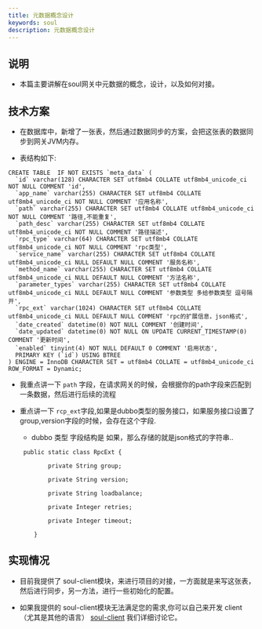 ```yaml
---
title: 元数据概念设计
keywords: soul
description: 元数据概念设计
---
```


## 说明

* 本篇主要讲解在soul网关中元数据的概念，设计，以及如何对接。


## 技术方案

* 在数据库中，新增了一张表，然后通过数据同步的方案，会把这张表的数据同步到网关JVM内存。

* 表结构如下:
```
CREATE TABLE  IF NOT EXISTS `meta_data` (
  `id` varchar(128) CHARACTER SET utf8mb4 COLLATE utf8mb4_unicode_ci NOT NULL COMMENT 'id',
  `app_name` varchar(255) CHARACTER SET utf8mb4 COLLATE utf8mb4_unicode_ci NOT NULL COMMENT '应用名称',
  `path` varchar(255) CHARACTER SET utf8mb4 COLLATE utf8mb4_unicode_ci NOT NULL COMMENT '路径,不能重复',
  `path_desc` varchar(255) CHARACTER SET utf8mb4 COLLATE utf8mb4_unicode_ci NOT NULL COMMENT '路径描述',
  `rpc_type` varchar(64) CHARACTER SET utf8mb4 COLLATE utf8mb4_unicode_ci NOT NULL COMMENT 'rpc类型',
  `service_name` varchar(255) CHARACTER SET utf8mb4 COLLATE utf8mb4_unicode_ci NULL DEFAULT NULL COMMENT '服务名称',
  `method_name` varchar(255) CHARACTER SET utf8mb4 COLLATE utf8mb4_unicode_ci NULL DEFAULT NULL COMMENT '方法名称',
  `parameter_types` varchar(255) CHARACTER SET utf8mb4 COLLATE utf8mb4_unicode_ci NULL DEFAULT NULL COMMENT '参数类型 多给参数类型 逗号隔开',
  `rpc_ext` varchar(1024) CHARACTER SET utf8mb4 COLLATE utf8mb4_unicode_ci NULL DEFAULT NULL COMMENT 'rpc的扩展信息，json格式',
  `date_created` datetime(0) NOT NULL COMMENT '创建时间',
  `date_updated` datetime(0) NOT NULL ON UPDATE CURRENT_TIMESTAMP(0) COMMENT '更新时间',
  `enabled` tinyint(4) NOT NULL DEFAULT 0 COMMENT '启用状态',
  PRIMARY KEY (`id`) USING BTREE
) ENGINE = InnoDB CHARACTER SET = utf8mb4 COLLATE = utf8mb4_unicode_ci ROW_FORMAT = Dynamic;

```

* 我重点讲一下 `path` 字段，在请求网关的时候，会根据你的path字段来匹配到一条数据，然后进行后续的流程

* 重点讲一下 `rcp_ext`字段,如果是dubbo类型的服务接口，如果服务接口设置了 group,version字段的时候，会存在这个字段.

  * dubbo 类型 字段结构是 如果，那么存储的就是json格式的字符串..
  
  ```
   public static class RpcExt {
          
          private String group;
          
          private String version;
          
          private String loadbalance;
          
          private Integer retries;
          
          private Integer timeout;
  
      }
  ```

## 实现情况

* 目前我提供了 soul-client模块，来进行项目的对接，一方面就是来写这张表，然后进行同步，另一方法，进行一些初始化的配置。

* 如果我提供的 soul-client模块无法满足您的需求,你可以自己来开发 client  （尤其是其他的语言） [soul-client](dev-client.md) 我们详细讨论它。


